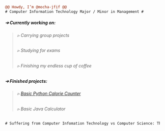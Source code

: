 ```diff
@@ Howdy, I’m @mocha-jfif @@
# Computer Information Technology Major / Minor in Management #
```
##### ➔ Currently working on: 
> ######  ▹ Carrying group projects 
> ###### ▹ Studying for exams 
 > ###### ▹ Finishing my endless cup of coffee 
  
##### ➔ Finished projects: 
> ###### ▹ [Basic Python Calorie Counter](https://github.com/mocha-jfif/CalorieCounter) 
> ######  ▹ Basic Java Calculator 
```diff
# Suffering from Computer Infomation Technology vs Computer Science: The Big Debate #
```
